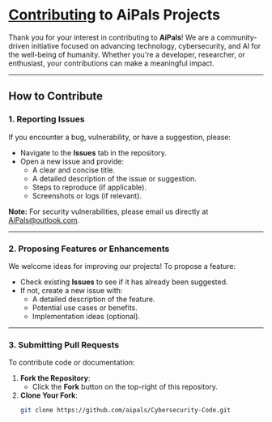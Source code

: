 # [Contributing](CONTRIBUTING.md) to AiPals Projects

Thank you for your interest in contributing to **AiPals**! We are a community-driven initiative focused on advancing technology, cybersecurity, and AI for the well-being of humanity. Whether you're a developer, researcher, or enthusiast, your contributions can make a meaningful impact.

---

## **How to Contribute**

### 1. Reporting Issues
If you encounter a bug, vulnerability, or have a suggestion, please:
- Navigate to the **Issues** tab in the repository.
- Open a new issue and provide:
  - A clear and concise title.
  - A detailed description of the issue or suggestion.
  - Steps to reproduce (if applicable).
  - Screenshots or logs (if relevant).
  
**Note:** For security vulnerabilities, please email us directly at AiPals@outlook.com.

---

### 2. Proposing Features or Enhancements
We welcome ideas for improving our projects! To propose a feature:
- Check existing **Issues** to see if it has already been suggested.
- If not, create a new issue with:
  - A detailed description of the feature.
  - Potential use cases or benefits.
  - Implementation ideas (optional).

---

### 3. Submitting Pull Requests
To contribute code or documentation:
1. **Fork the Repository**:
   - Click the **Fork** button on the top-right of this repository.
2. **Clone Your Fork**:
   ```bash
   git clone https://github.com/aipals/Cybersecurity-Code.git

